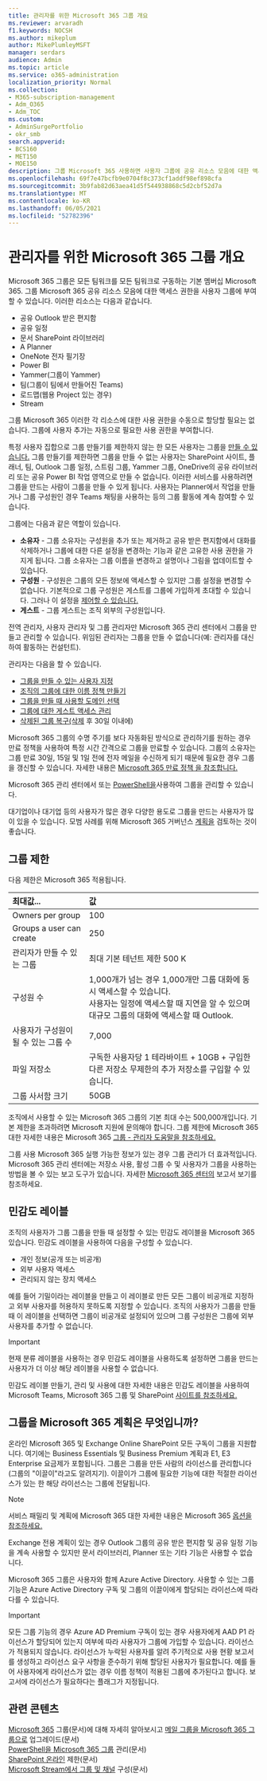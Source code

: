 ```yaml
---
title: 관리자를 위한 Microsoft 365 그룹 개요
ms.reviewer: arvaradh
f1.keywords: NOCSH
ms.author: mikeplum
author: MikePlumleyMSFT
manager: serdars
audience: Admin
ms.topic: article
ms.service: o365-administration
localization_priority: Normal
ms.collection:
- M365-subscription-management
- Adm_O365
- Adm_TOC
ms.custom:
- AdminSurgePortfolio
- okr_smb
search.appverid:
- BCS160
- MET150
- MOE150
description: 그룹 Microsoft 365 사용하면 사용자 그룹에 공유 리소스 모음에 대한 액세스 권한을 Microsoft 365 팀워크를 주도할 수 있습니다.
ms.openlocfilehash: 69f7e47bcfb9e0704f8c373cf1addf98ef898cfa
ms.sourcegitcommit: 3b9fab82d63aea41d5f544938868c5d2cbf52d7a
ms.translationtype: MT
ms.contentlocale: ko-KR
ms.lasthandoff: 06/05/2021
ms.locfileid: "52782396"
---
```

# <a name="overview-of-microsoft-365-groups-for-administrators"></a>관리자를 위한 Microsoft 365 그룹 개요

Microsoft 365 그룹은 모든 팀워크를 모든 팀워크로 구동하는 기본 멤버십 Microsoft 365. 그룹 Microsoft 365 공유 리소스 모음에 대한 액세스 권한을 사용자 그룹에 부여할 수 있습니다. 이러한 리소스는 다음과 같습니다.

- 공유 Outlook 받은 편지함
- 공유 일정
- 문서 SharePoint 라이브러리
- A Planner
- OneNote 전자 필기장
- Power BI
- Yammer(그룹이 Yammer)
- 팀(그룹이 팀에서 만들어진 Teams)
- 로드맵(웹용 Project 있는 경우)
- Stream

그룹 Microsoft 365 이러한 각 리소스에 대한 사용 권한을 수동으로 할당할 필요는 없습니다. 그룹에 사용자 추가는 자동으로 필요한 사용 권한을 부여합니다.

특정 사용자 집합으로 그룹 만들기를 제한하지 않는 한 모든 사용자는 그룹을 [만들 수 있습니다.](../../solutions/manage-creation-of-groups.md) 그룹 만들기를 제한하면 그룹을 만들 수 없는 사용자는 SharePoint 사이트, 플래너, 팀, Outlook 그룹 일정, 스트림 그룹, Yammer 그룹, OneDrive의 공유 라이브러리 또는 공유 Power BI 작업 영역으로 만들 수 없습니다. 이러한 서비스를 사용하려면 그룹을 만드는 사람이 그룹을 만들 수 있게 됩니다. 사용자는 Planner에서 작업을 만들거나 그룹 구성원인 경우 Teams 채팅을 사용하는 등의 그룹 활동에 계속 참여할 수 있습니다.

그룹에는 다음과 같은 역할이 있습니다.

- **소유자** - 그룹 소유자는 구성원을 추가 또는 제거하고 공유 받은 편지함에서 대화를 삭제하거나 그룹에 대한 다른 설정을 변경하는 기능과 같은 고유한 사용 권한을 가지게 됩니다. 그룹 소유자는 그룹 이름을 변경하고 설명이나 그림을 업데이트할 수 있습니다.
- **구성원** - 구성원은 그룹의 모든 정보에 액세스할 수 있지만 그룹 설정을 변경할 수 없습니다. 기본적으로 그룹 구성원은 게스트를 그룹에 가입하게 초대할 수 있습니다. 그러나 이 설정을 [제어할 수 있습니다.](manage-guest-access-in-groups.md)
- **게스트** - 그룹 게스트는 조직 외부의 구성원입니다.

전역 관리자, 사용자 관리자 및 그룹 관리자만 Microsoft 365 관리 센터에서 그룹을 만들고 관리할 수 있습니다. 위임된 관리자는 그룹을 만들 수 없습니다(예: 관리자를 대신하여 활동하는 컨설턴트).

관리자는 다음을 할 수 있습니다.

- [그룹을 만들 수 있는 사용자 지정](../../solutions/manage-creation-of-groups.md)
- [조직의 그룹에 대한 이름 정책 만들기](../../solutions/groups-naming-policy.md)
- [그룹을 만들 때 사용할 도메인 선택](../../solutions/choose-domain-to-create-groups.md)
- [그룹에 대한 게스트 액세스 관리](manage-guest-access-in-groups.md)
- [삭제된 그룹 복구(삭제](restore-deleted-group.md) 후 30일 이내에)

Microsoft 365 그룹의 수명 주기를 보다 자동화된 방식으로 관리하기를 원하는 경우 만료 정책을 사용하여 특정 시간 간격으로 그룹을 만료할 수 있습니다. 그룹의 소유자는 그룹 만료 30일, 15일 및 1일 전에 전자 메일을 수신하게 되기 때문에 필요한 경우 그룹을 갱신할 수 있습니다. 자세한 내용은 [Microsoft 365 만료 정책 을 참조합니다.](../../solutions/microsoft-365-groups-expiration-policy.md)

Microsoft 365 관리 센터에서 또는 [PowerShell을](../../enterprise/manage-microsoft-365-groups-with-powershell.md)사용하여 그룹을 관리할 수 있습니다.

대기업이나 대기업 등의 사용자가 많은 경우 다양한 용도로 그룹을 만드는 사용자가 많이 있을 수 있습니다. 모범 사례를 위해 Microsoft 365 거버넌스 [계획을](../../solutions/collaboration-governance-overview.md) 검토하는 것이 좋습니다.

## <a name="group-limits"></a>그룹 제한

다음 제한은 Microsoft 365 적용됩니다.

|최대값...|값|
|:---------|:----|
|Owners per group|100|
|Groups a user can create|250|
|관리자가 만들 수 있는 그룹|최대 기본 테넌트 제한 500 K|
|구성원 수|1,000개가 넘는 경우 1,000개만 그룹 대화에 동시 액세스할 수 있습니다. <br>사용자는 일정에 액세스할 때 지연을 알 수 있으며 대규모 그룹의 대화에 액세스할 때 Outlook.|
|사용자가 구성원이 될 수 있는 그룹 수|7,000|
|파일 저장소|구독한 사용자당 1 테라바이트 + 10GB + 구입한 다른 저장소 무제한의 추가 저장소를 구입할 수 있습니다.|
|그룹 사서함 크기|50GB|

조직에서 사용할 수 있는 Microsoft 365 그룹의 기본 최대 수는 500,000개입니다. 기본 제한을 초과하려면 Microsoft 지원에 문의해야 합니다. 그룹 제한에 Microsoft 365 대한 자세한 내용은 Microsoft 365 [그룹 - 관리자 도움말을 참조하세요.](https://support.microsoft.com/office/b565caa1-5c40-40ef-9915-60fdb2d97fa2)

그룹 사용 Microsoft 365 실행 가능한 정보가 있는 경우 그룹 관리가 더 효과적입니다. Microsoft 365 관리 센터에는 저장소 사용, 활성 그룹 수 및 사용자가 그룹을 사용하는 방법을 볼 수 있는 보고 도구가 있습니다. 자세한 [Microsoft 365 센터의](../activity-reports/office-365-groups.md) 보고서 보기를 참조하세요.

## <a name="sensitivity-labels"></a>민감도 레이블

조직의 사용자가 그룹 그룹을 만들 때 설정할 수 있는 민감도 레이블을 Microsoft 365 있습니다. 민감도 레이블을 사용하여 다음을 구성할 수 있습니다. 

- 개인 정보(공개 또는 비공개)
- 외부 사용자 액세스
- 관리되지 않는 장치 액세스

예를 들어 기밀이라는 레이블을  만들고 이 레이블로 만든 모든 그룹이 비공개로 지정하고 외부 사용자를 허용하지 못하도록 지정할 수 있습니다. 조직의 사용자가 그룹을 만들 때 이 레이블을 선택하면 그룹이 비공개로 설정되어 있으며 그룹 구성원은 그룹에 외부 사용자를 추가할 수 없습니다.

> [!IMPORTANT]
> 현재 분류 레이블을 사용하는 경우 민감도 레이블을 사용하도록 설정하면 그룹을 만드는 사용자가 더 이상 해당 레이블을 사용할 수 없습니다. 

민감도 레이블 만들기, 관리 및 사용에 대한 자세한 내용은 민감도 레이블을 사용하여 Microsoft Teams, Microsoft 365 그룹 및 SharePoint [사이트를 참조하세요.](../../compliance/sensitivity-labels-teams-groups-sites.md)

## <a name="which-microsoft-365-plans-include-groups"></a>그룹을 Microsoft 365 계획은 무엇입니까?

온라인 Microsoft 365 및 Exchange Online SharePoint 모든 구독이 그룹을 지원합니다. 여기에는 Business Essentials 및 Business Premium 계획과 E1, E3 Enterprise 요금제가 포함됩니다. 그룹은 그룹을 만든 사람의 라이선스를 관리합니다(그룹의 "이끌이"라고도 알려지기). 이끌이가 그룹에 필요한 기능에 대한 적절한 라이선스가 있는 한 해당 라이선스는 그룹에 전달됩니다.

> [!NOTE]
> 서비스 패밀리 및 계획에 Microsoft 365 대한 자세한 내용은 Microsoft 365 [옵션을 참조하세요.](/office365/servicedescriptions/office-365-platform-service-description/office-365-plan-options)

Exchange 전용 계획이 있는 경우 Outlook 그룹의 공유 받은 편지함 및 공유 일정 기능을 계속 사용할 수 있지만 문서 라이브러리, Planner 또는 기타 기능은 사용할 수 없습니다.

Microsoft 365 그룹은 사용자와 함께 Azure Active Directory. 사용할 수 있는 그룹 기능은 Azure Active Directory 구독 및 그룹의 이끌이에게 할당되는 라이선스에 따라 다를 수 있습니다.

> [!IMPORTANT]
> 모든 그룹 기능의 경우 Azure AD Premium 구독이 있는 경우 사용자에게 AAD P1 라이선스가 할당되어 있는지 여부에 따라 사용자가 그룹에 가입할 수 있습니다. 라이선스가 적용되지 않습니다.
> 라이선스가 누락된 사용자를 알려 주기적으로 사용 현황 보고서를 생성하고 라이선스 요구 사항을 준수하기 위해 할당된 사용자가 필요합니다. 예를 들어 사용자에게 라이선스가 없는 경우 이름 정책이 적용된 그룹에 추가된다고 합니다. 보고서에 라이선스가 필요하다는 플래그가 지정됩니다.

## <a name="related-content"></a>관련 콘텐츠

[Microsoft 365](https://support.microsoft.com/office/b565caa1-5c40-40ef-9915-60fdb2d97fa2) 그룹(문서)에 대해 자세히 알아보시고
[메일 그룹을 Microsoft 365 그룹으로](../manage/upgrade-distribution-lists.md) 업그레이드(문서)\
[PowerShell을 Microsoft 365 그룹](../../enterprise/manage-microsoft-365-groups-with-powershell.md) 관리(문서)\
[SharePoint 온라인](/office365/servicedescriptions/sharepoint-online-service-description/sharepoint-online-limits) 제한(문서)\
[Microsoft Stream에서 그룹 및 채널](/stream/groups-channels-organization) 구성(문서)
